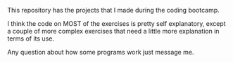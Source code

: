This repository has the projects that I made during the coding bootcamp. 

I think the code on MOST of the exercises is pretty self explanatory, except a couple of more complex exercises that need a little more explanation in terms of its use. 

Any question about how some programs work just message me.